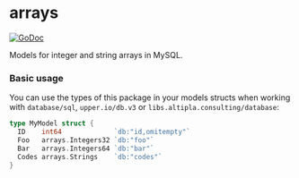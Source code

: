 
# arrays

[![GoDoc](https://godoc.org/libs.altipla.consulting/arrays?status.svg)](https://godoc.org/libs.altipla.consulting/arrays)

Models for integer and string arrays in MySQL.


### Basic usage

You can use the types of this package in your models structs when working with `database/sql`, `upper.io/db.v3` or `libs.altipla.consulting/database`:

```go
type MyModel struct {
  ID    int64             `db:"id,omitempty"`
  Foo   arrays.Integers32 `db:"foo"`
  Bar   arrays.Integers64 `db:"bar"`
  Codes arrays.Strings    `db:"codes"`
}
```

